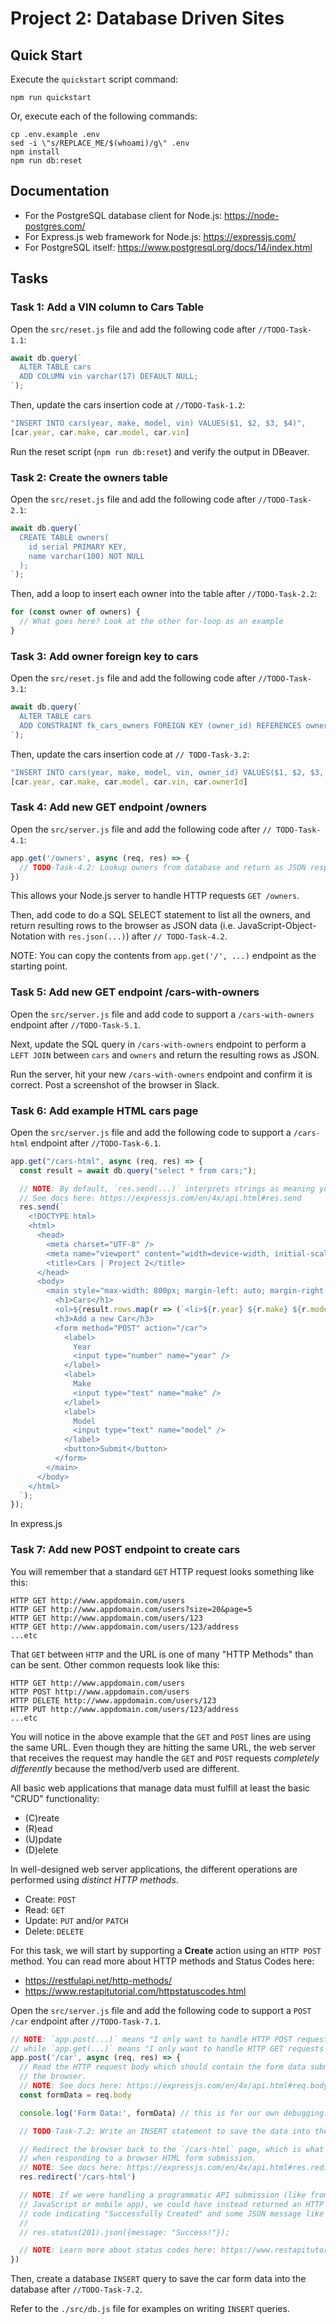 Project 2: Database Driven Sites
=======================================

## Quick Start

Execute the `quickstart` script command:

```
npm run quickstart
```

Or, execute each of the following commands:

```
cp .env.example .env
sed -i \"s/REPLACE_ME/$(whoami)/g\" .env
npm install
npm run db:reset
```

## Documentation

- For the PostgreSQL database client for Node.js: https://node-postgres.com/
- For Express.js web framework for Node.js: https://expressjs.com/
- For PostgreSQL itself: https://www.postgresql.org/docs/14/index.html

## Tasks

### Task 1: Add a VIN column to Cars Table

Open the `src/reset.js` file and add the following code after `//TODO-Task-1.1`:

```js
await db.query(`
  ALTER TABLE cars
  ADD COLUMN vin varchar(17) DEFAULT NULL;
`);
```

Then, update the cars insertion code at `//TODO-Task-1.2`:

```js
"INSERT INTO cars(year, make, model, vin) VALUES($1, $2, $3, $4)",
[car.year, car.make, car.model, car.vin]
```

Run the reset script (`npm run db:reset`) and verify the output in DBeaver.

### Task 2: Create the owners table

Open the `src/reset.js` file and add the following code after `//TODO-Task-2.1`:

```js
await db.query(`
  CREATE TABLE owners(
    id serial PRIMARY KEY,
    name varchar(100) NOT NULL
  );
`);
```

Then, add a loop to insert each owner into the table after `//TODO-Task-2.2`:

```js
for (const owner of owners) {
  // What goes here? Look at the other for-loop as an example
}
```

### Task 3: Add owner foreign key to cars

Open the `src/reset.js` file and add the following code after `//TODO-Task-3.1`:

```js
await db.query(`
  ALTER TABLE cars
  ADD CONSTRAINT fk_cars_owners FOREIGN KEY (owner_id) REFERENCES owners (id);
`);
```

Then, update the cars insertion code at `// TODO-Task-3.2`:

```js
"INSERT INTO cars(year, make, model, vin, owner_id) VALUES($1, $2, $3, $4, $5)",
[car.year, car.make, car.model, car.vin, car.ownerId]
```

### Task 4: Add new GET endpoint /owners

Open the `src/server.js` file and add the following code after `// TODO-Task-4.1`:

```js
app.get('/owners', async (req, res) => {
  // TODO-Task-4.2: Lookup owners from database and return as JSON response
})
```

This allows your Node.js server to handle HTTP requests `GET /owners`.

Then, add code to do a SQL SELECT statement to list all the owners, and return
resulting rows to the browser as JSON data (i.e. JavaScript-Object-Notation with
`res.json(...)`) after `// TODO-Task-4.2`.

NOTE: You can copy the contents from `app.get('/', ...)` endpoint as the starting point.

### Task 5: Add new GET endpoint /cars-with-owners

Open the `src/server.js` file and add code to support a `/cars-with-owners`
endpoint after `//TODO-Task-5.1`.

Next, update the SQL query in `/cars-with-owners` endpoint to perform a `LEFT
JOIN` between `cars` and `owners` and return the resulting rows as JSON.

Run the server, hit your new `/cars-with-owners` endpoint and confirm it is
correct. Post a screenshot of the browser in Slack.

### Task 6: Add example HTML cars page

Open the `src/server.js` file and add the following code to support a
`/cars-html` endpoint after `//TODO-Task-6.1`.

```js
app.get("/cars-html", async (req, res) => {
  const result = await db.query("select * from cars;");

  // NOTE: By default, `res.send(...)` interprets strings as meaning you are sending HTML
  // See docs here: https://expressjs.com/en/4x/api.html#res.send
  res.send(`
    <!DOCTYPE html>
    <html>
      <head>
        <meta charset="UTF-8" />
        <meta name="viewport" content="width=device-width, initial-scale=1.0" />
        <title>Cars | Project 2</title>
      </head>
      <body>
        <main style="max-width: 800px; margin-left: auto; margin-right: auto;">
          <h1>Cars</h1>
          <ol>${result.rows.map(r => (`<li>${r.year} ${r.make} ${r.model}</li>`)).join('')}</ol>
          <h3>Add a new Car</h3>
          <form method="POST" action="/car">
            <label>
              Year
              <input type="number" name="year" />
            </label>
            <label>
              Make
              <input type="text" name="make" />
            </label>
            <label>
              Model
              <input type="text" name="model" />
            </label>
            <button>Submit</button>
          </form>
        </main>
      </body>
    </html>
  `);
});
```

In express.js

### Task 7: Add new POST endpoint to create cars

You will remember that a standard `GET` HTTP request looks something like this:

```
HTTP GET http://www.appdomain.com/users
HTTP GET http://www.appdomain.com/users?size=20&page=5
HTTP GET http://www.appdomain.com/users/123
HTTP GET http://www.appdomain.com/users/123/address
...etc
```

That `GET` between `HTTP` and the URL is one of many "HTTP Methods" than can be
sent. Other common requests look like this:

```
HTTP GET http://www.appdomain.com/users
HTTP POST http://www.appdomain.com/users
HTTP DELETE http://www.appdomain.com/users/123
HTTP PUT http://www.appdomain.com/users/123/address
...etc
```

You will notice in the above example that the `GET` and `POST` lines are using
the same URL. Even though they are hitting the same URL, the web server that
receives the request may handle the `GET` and `POST` requests _completely differently_
because the method/verb used are different.

All basic web applications that manage data must fulfill at least the basic "CRUD"
functionality:

  - (C)reate
  - (R)ead
  - (U)pdate
  - (D)elete

In well-designed web server applications, the different operations are performed
using _distinct HTTP methods_.

  - Create: `POST`
  - Read: `GET`
  - Update: `PUT` and/or `PATCH`
  - Delete: `DELETE`

For this task, we will start by supporting a **Create** action using an `HTTP
POST` method. You can read more about HTTP methods and Status Codes here:

  - https://restfulapi.net/http-methods/
  - https://www.restapitutorial.com/httpstatuscodes.html

Open the `src/server.js` file and add the following code to support a
`POST /car` endpoint after `//TODO-Task-7.1`.

```js
// NOTE: `app.post(...)` means "I only want to handle HTTP POST requests here"
// while `app.get(...)` means "I only want to handle HTTP GET requests here"
app.post('/car', async (req, res) => {
  // Read the HTTP request body which should contain the form data submitted by
  // the browser.
  // NOTE: See docs here: https://expressjs.com/en/4x/api.html#req.body
  const formData = req.body

  console.log('Form Data:', formData) // this is for our own debugging...

  // TODO-Task-7.2: Write an INSERT statement to save the data into the database

  // Redirect the browser back to the `/cars-html` page, which is what you want to do
  // when responding to a browser HTML form submission.
  // NOTE: See docs here: https://expressjs.com/en/4x/api.html#res.redirect
  res.redirect('/cars-html')

  // NOTE: If we were handling a programmatic API submission (like from a
  // JavaScript or mobile app), we could have instead returned an HTTP 201 status
  // code indicating "Successfully Created" and some JSON message like so:
  //
  // res.status(201).json({message: "Success!"});

  // NOTE: Learn more about status codes here: https://www.restapitutorial.com/httpstatuscodes.html
})
```

Then, create a database `INSERT` query to save the car form data into the
database after `//TODO-Task-7.2`.

Refer to the `./src/db.js` file for examples on writing `INSERT` queries.
